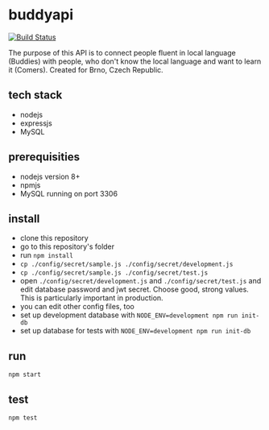 # buddyapi

[![Build Status](https://api.travis-ci.org/komunitylab/buddyapi.svg?branch=master)](https://travis-ci.org/komunitylab/buddyapi)

The purpose of this API is to connect people fluent in local language (Buddies) with people, who don't know the local language and want to learn it (Comers). Created for Brno, Czech Republic.

## tech stack

- nodejs
- expressjs
- MySQL

## prerequisities

- nodejs version 8+
- npmjs
- MySQL running on port 3306

## install

- clone this repository
- go to this repository's folder
- run `npm install`
- `cp ./config/secret/sample.js ./config/secret/development.js`
- `cp ./config/secret/sample.js ./config/secret/test.js`
- open `./config/secret/development.js` and `./config/secret/test.js` and edit database password and jwt secret. Choose good, strong values. This is particularly important in production.
- you can edit other config files, too
- set up development database with `NODE_ENV=development npm run init-db`
- set up database for tests with `NODE_ENV=development npm run init-db`

## run

```
npm start
```

## test

```
npm test
```
